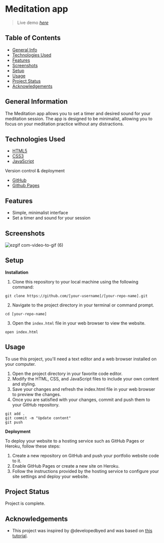 # Meditation app
> Live demo [_here_](https://saidam90.github.io/meditation-app/)

## Table of Contents
* [General Info](#general-information)
* [Technologies Used](#technologies-used)
* [Features](#features)
* [Screenshots](#screenshots)
* [Setup](#setup)
* [Usage](#usage)
* [Project Status](#project-status)
* [Acknowledgements](#acknowledgements)


## General Information

The Meditation app allows you to set a timer and desired sound for your meditation session. 
The app is designed to be minimalist, allowing you to focus on your meditation practice without any distractions.


## Technologies Used
- [HTML5](https://developer.mozilla.org/en-US/docs/Glossary/HTML5)
- [CSS3](https://developer.mozilla.org/en-US/docs/Web/CSS)
- [JavaScript](https://www.javascript.com/)

Version control & deployment

- [GitHub](https://github.com/saidam90)
- [Github Pages](https://saidam90.github.io/meditation-app/)


## Features
- Simple, minimalist interface
- Set a timer and sound for your session

## Screenshots

![ezgif com-video-to-gif (6)](https://user-images.githubusercontent.com/74564476/226169597-265ac9dc-156d-4dbe-86d4-f69eaafd11ef.gif)

## Setup

**Installation**

1. Clone this repository to your local machine using the following command:
```
git clone https://github.com/[your-username]/[your-repo-name].git
```
2. Navigate to the project directory in your terminal or command prompt.
```
cd [your-repo-name]
```
3. Open the `index.html` file in your web browser to view the website.
```
open index.html
```


## Usage

To use this project, you'll need a text editor and a web browser installed on your computer. 

1. Open the project directory in your favorite code editor.
2. Modify the HTML, CSS, and JavaScript files to include your own content and styling.
3. Save your changes and refresh the index.html file in your web browser to preview the changes.
4. Once you are satisfied with your changes, commit and push them to your GitHub repository.

```
git add .
git commit -m "Update content"
git push
```

**Deployment**

To deploy your website to a hosting service such as GitHub Pages or Heroku, follow these steps:

1. Create a new repository on GitHub and push your portfolio website code to it.
2. Enable GitHub Pages or create a new site on Heroku.
3. Follow the instructions provided by the hosting service to configure your site settings and deploy your website.


## Project Status
Project is complete.


## Acknowledgements
- This project was inspired by @developedbyed and was based on [this tutorial](https://www.youtube.com/watch?v=oMBXdZzYqEk).
